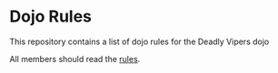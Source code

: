 Dojo Rules
==========

This repository contains a list of dojo rules for the Deadly Vipers dojo

All members should read the [rules](https://github.com/deadlyvipers).

